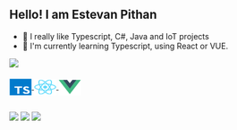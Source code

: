 ## Hello! I am Estevan Pithan
  - 👀 I really like Typescript, C#, Java and IoT projects
  - 🌱 I'm currently learning Typescript, using React or VUE.
  <div>
    <a href="https://github.com/EstevanPithan">
      <img height="180em"
        src="https://github-readme-stats.vercel.app/api/top-langs/?username=EstevanPithan&layout=compact&langs_count=7&theme=radical" />
  </div>
  <div style="display: inline_block"><br>
    <a href="https://www.typescriptlang.org/" target="_blank" rel="noreferrer">
      <img align="center" alt="Estevan-typescript" height="30" width="40"
        src="https://raw.githubusercontent.com/devicons/devicon/master/icons/typescript/typescript-original.svg">
    </a>
    <a href="https://react.dev/" target="_blank" rel="noreferrer">
      <img align="center" alt="Estevan-react" height="30" width="40"
        src="https://raw.githubusercontent.com/devicons/devicon/master/icons/react/react-original.svg">
    </a>
    <a href="https://vuejs.org/" target="_blank" rel="noreferrer">
      <img align="center" alt="Estevan-vue" height="30" width="40"
        src="https://raw.githubusercontent.com/devicons/devicon/master/icons/vuejs/vuejs-original.svg">
    </a>

  </div>

  ##

  <div>
    <a href="https://www.linkedin.com/in/estevan-pithan/" target="_blank"><img
        src="https://img.shields.io/badge/LinkedIn-0077B5?style=for-the-badge&logo=linkedin&logoColor=white"
        target="_blank"></a>
    <a href="mailto: estevanpithan@hotmail.com" target="_blank"><img
        src="https://img.shields.io/badge/Outlook-0078D4?style=for-the-badge&logo=microsoft-outlook&logoColor=white"
        target="_blank"></a>
    <a href="https://api.whatsapp.com/send?phone=5534992026247" target="_blank"><img
        src="https://img.shields.io/badge/WhatsApp-25D366?style=for-the-badge&logo=whatsapp&logoColor=white"
        target="_blank"></a>
  </div>
